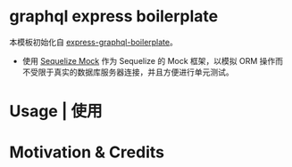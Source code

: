 # graphql express boilerplate

本模板初始化自 [express-graphql-boilerplate](https://github.com/aichbauer/express-graphql-boilerplate)。

* 使用 [Sequelize Mock](https://sequelize-mock.readthedocs.io/en/stable/) 作为 Sequelize 的 Mock 框架，以模拟 ORM 操作而不受限于真实的数据库服务器连接，并且方便进行单元测试。

# Usage | 使用

# Motivation & Credits